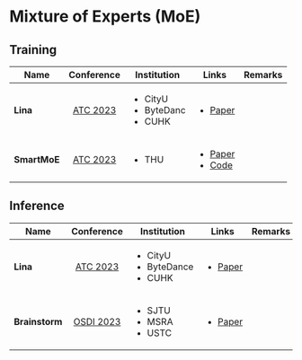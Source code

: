 # Mixture of Experts (MoE)

## Training

<table><thead><tr><th>Name</th><th align="center">Conference</th><th>Institution</th><th>Links</th><th data-hidden>Remarks</th></tr></thead><tbody><tr><td><strong>Lina</strong></td><td align="center"><a href="../../reading-notes/conference/atc-2023/">ATC 2023</a></td><td><ul><li>CityU</li><li>ByteDanc</li><li>CUHK</li></ul></td><td><ul><li><a href="https://www.usenix.org/conference/atc23/presentation/li-jiamin">Paper</a></li></ul></td><td></td></tr><tr><td><strong>SmartMoE</strong></td><td align="center"><a href="../../reading-notes/conference/atc-2023/">ATC 2023</a></td><td><ul><li>THU</li></ul></td><td><ul><li><a href="https://www.usenix.org/conference/atc23/presentation/zhai">Paper</a></li><li><a href="https://github.com/thu-pacman/SmartMoE-AE">Code</a></li></ul></td><td></td></tr></tbody></table>

## Inference

<table><thead><tr><th>Name</th><th align="center">Conference</th><th>Institution</th><th>Links</th><th data-hidden>Remarks</th></tr></thead><tbody><tr><td><strong>Lina</strong></td><td align="center"><a href="../../reading-notes/conference/atc-2023/">ATC 2023</a></td><td><ul><li>CityU</li><li>ByteDance</li><li>CUHK</li></ul></td><td><ul><li><a href="https://www.usenix.org/conference/atc23/presentation/li-jiamin">Paper</a></li></ul></td><td></td></tr><tr><td><strong>Brainstorm</strong></td><td align="center"><a href="../../reading-notes/conference/osdi-2023.md">OSDI 2023</a></td><td><ul><li>SJTU</li><li>MSRA</li><li>USTC</li></ul></td><td><ul><li><a href="https://www.usenix.org/conference/osdi23/presentation/cui">Paper</a></li></ul></td><td></td></tr></tbody></table>
